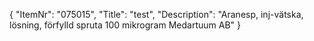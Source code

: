{
  "ItemNr": "075015",
  "Title": "test",
  "Description": "Aranesp, inj-vätska, lösning, förfylld spruta 100 mikrogram Medartuum AB"
}